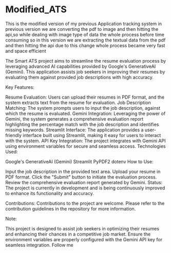 # Modified_ATS

This is the modified version of my previous Application tracking system in previous version we are converting the pdf to image and then hitting the api,so while dealing with image type of data the whole process before time consuming so in this version we are extracting the textual data from the pdf and then hitting the api due to this change whole process became very fast and space efficient 


The Smart ATS project aims to streamline the resume evaluation process by leveraging advanced AI capabilities provided by Google's GenerativeAI (Gemini). This application assists job seekers in improving their resumes by evaluating them against provided job descriptions with high accuracy.

Key Features:

Resume Evaluation: Users can upload their resumes in PDF format, and the system extracts text from the resume for evaluation.
Job Description Matching: The system prompts users to input the job description, against which the resume is evaluated.
Gemini Integration: Leveraging the power of Gemini, the system generates a comprehensive evaluation report highlighting the percentage match with the job description and identifies missing keywords.
Streamlit Interface: The application provides a user-friendly interface built using Streamlit, making it easy for users to interact with the system.
API Key Integration: The project integrates with Gemini API using environment variables for secure and seamless access.
Technologies Used:

Google's GenerativeAI (Gemini)
Streamlit
PyPDF2
dotenv
How to Use:

Input the job description in the provided text area.
Upload your resume in PDF format.
Click the "Submit" button to initiate the evaluation process.
Review the comprehensive evaluation report generated by Gemini.
Status:
The project is currently in development and is being continuously improved to enhance its functionality and accuracy.

Contributions:
Contributions to the project are welcome. Please refer to the contribution guidelines in the repository for more information.

Note:

This project is designed to assist job seekers in optimizing their resumes and enhancing their chances in a competitive job market.
Ensure the environment variables are properly configured with the Gemini API key for seamless integration.
Follow me 
